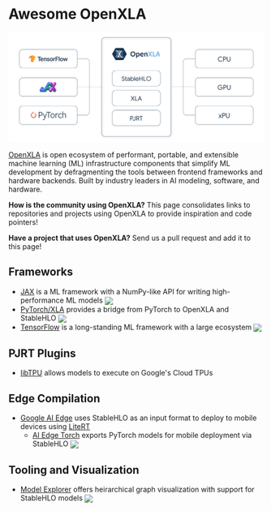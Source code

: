 # Awesome OpenXLA

<picture>
  <source
    media="(prefers-color-scheme: dark)"
    srcset="https://raw.githubusercontent.com/openxla/xla/refs/heads/main/docs/images/openxla_dark.svg"
    class="devsite-dark-theme">
  <img
    alt="OpenXLA Ecosystem"
    src="https://raw.githubusercontent.com/openxla/xla/refs/heads/main/docs/images/openxla.svg">
</picture>

[OpenXLA](https://openxla.org) is open ecosystem of performant, portable, and
extensible machine learning (ML) infrastructure components that simplify ML
development by defragmenting the tools between frontend frameworks and hardware
backends. Built by industry leaders in AI modeling, software, and hardware.

**How is the community using OpenXLA?** This page consolidates links to
repositories and projects using OpenXLA to provide inspiration and code pointers!

**Have a project that uses OpenXLA?** Send us a pull request and add it to this page!

## Frameworks

- [JAX](https://github.com/jax-ml/jax) is a ML framework with a
NumPy-like API for writing high-performance ML models <img align="center" src="https://img.shields.io/github/stars/jax-ml/jax?style=social">
- [PyTorch/XLA](https://github.com/pytorch/xla/) provides a bridge from PyTorch
to OpenXLA and StableHLO <img  align="center" src="https://img.shields.io/github/stars/pytorch/xla?style=social">
- [TensorFlow](https://github.com/tensorflow/tensorflow) is a long-standing ML
framework with a large ecosystem <img align="center" src="https://img.shields.io/github/stars/tensorflow/tensorflow?style=social">

## PJRT Plugins

- [libTPU](https://cloud.google.com/tpu/docs/runtimes) allows models to execute
on Google's Cloud TPUs

## Edge Compilation

- [Google AI Edge](https://ai.google.dev/edge) uses StableHLO as an input format
to deploy to mobile devices using [LiteRT](https://ai.google.dev/edge/litert)
  - [AI Edge Torch](https://github.com/google-ai-edge/ai-edge-torch) exports
  PyTorch models for mobile deployment via StableHLO <img align="center" src="https://img.shields.io/github/stars/google-ai-edge/ai-edge-torch?style=social">

## Tooling and Visualization

- [Model Explorer](https://github.com/google-ai-edge/model-explorer) offers
heirarchical graph visualization with support for StableHLO models <img align="center" src="https://img.shields.io/github/stars/google-ai-edge/model-explorer?style=social">
